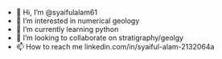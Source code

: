 - 👋 Hi, I’m @syaifulalam61
- 👀 I’m interested in numerical geology
- 🌱 I’m currently learning python
- 💞️ I’m looking to collaborate on stratigraphy/geolgy
- 📫 How to reach me linkedin.com/in/syaiful-alam-2132064a

<!---
syaifulalam61/syaifulalam61 is a ✨ special ✨ repository because its `README.md` (this file) appears on your GitHub profile.
You can click the Preview link to take a look at your changes.
--->
